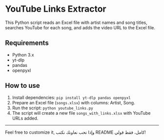 # YouTube Links Extractor

This Python script reads an Excel file with artist names and song titles, searches YouTube for each song, and adds the video URL to the Excel file.

## Requirements
- Python 3.x
- yt-dlp
- pandas
- openpyxl

## How to use
1. Install dependencies: `pip install yt-dlp pandas openpyxl`
2. Prepare an Excel file (`songs.xlsx`) with columns: Artist, Song.
3. Run the script: `python youtube_links.py`
4. The script will create a new file `songs_with_links.xlsx` with YouTube URLs added.

---

Feel free to customize it, وإذا تحب نعاونك نكتب README كامل، فقط قولي!
